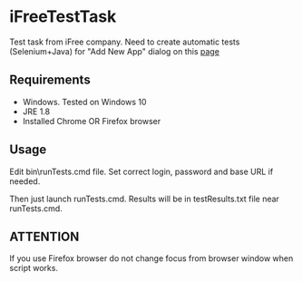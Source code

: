 iFreeTestTask
=============
Test task from iFree company.
Need to create automatic tests (Selenium+Java) for "Add New App" dialog on this [page](http://ui.moneytapp.vas61t.test.i-free.ru/webui-rc/apps/list)

## Requirements

* Windows. Tested on Windows 10
* JRE 1.8
* Installed Chrome OR Firefox browser


## Usage
Edit bin\runTests.cmd file.
Set correct login, password and base URL if needed.

Then just launch runTests.cmd.
Results will be in testResults.txt file near runTests.cmd.


## ATTENTION
If you use Firefox browser do not change focus from browser window when script works.
